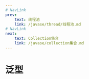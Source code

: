 ```yaml
---
# NavLink
prev:
    text: 线程池
    link: /javase/thread/线程池.md
# NavLink
next:
    text: Collection集合
    link: /javase/collection集合.md
---
```

# 泛型
